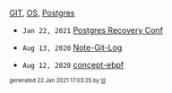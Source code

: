 [GIT](./GIT), [OS](./OS), [Postgres](./Postgres)

* <code>Jan 22, 2021</code> [Postgres Recovery Conf](2021-01-22T16-59-56-postgres-recovery-conf.md)

* <code>Aug 13, 2020</code> [Note-Git-Log](2020-08-13T14-39-44-note-git-log.md)
* <code>Aug 12, 2020</code> [concept-ebpf](2020-08-12T18-53-32-concept-ebpf.md)


<sup><sub>generated 22 Jan 2021 17:03:25 by <a href='https://github.com/senorprogrammer/til'>til</a></sub></sup>
